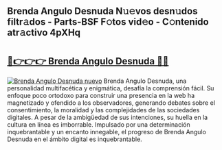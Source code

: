 ## Brenda Angulo Desnuda N𝚞𝚎vos desn𝚞dos filtr𝚊dos - Parts-BSF F𝚘tos vid𝚎o - C𝚘ntenido atr𝚊ctivo 4pXHq

# <h2><a href="http://mb3spa.tromn.icu/?c=Brenda+Angulo+Desnuda">🔗👉👉👉 Brenda Angulo Desnuda 🔗🔗</a></h2>

[![Brenda Angulo Desnuda nuevo](https://i.imgur.com/pEAQMta.gif)](http://mb3spa.tromn.icu/?c=Brenda+Angulo+Desnuda)
Brenda Angulo Desnuda, una personalidad multifacética y enigmática, desafía la comprensión fácil. Su enfoque poco ortodoxo para construir una presencia en la web ha magnetizado y ofendido a los observadores, generando debates sobre el consentimiento, la moralidad y las complejidades de las sociedades digitales. A pesar de la ambigüedad de sus intenciones, su huella en la cultura en línea es imborrable. Impulsado por una determinación inquebrantable y un encanto innegable, el progreso de Brenda Angulo Desnuda en el ámbito digital es inquebrantable.
